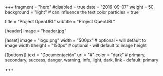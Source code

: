 +++
fragment = "hero"
#disabled = true
date = "2016-09-07"
weight = 50
background = "light" # can influence the text color
particles = true

title = "Project OpenUBL"
subtitle = "Project OpenUBL"

[header]
  image = "header.jpg"

[asset]
  image = "logo.png"
  width = "500px" # optional - will default to image width
  #height = "150px" # optional - will default to image height

[[buttons]]
  text = "Documentación"
  url = "#"
  color = "dark" # primary, secondary, success, danger, warning, info, light, dark, link - default: primary

+++
